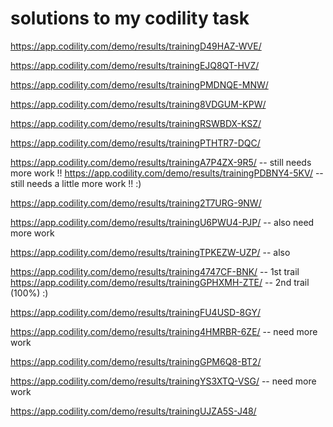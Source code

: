 # solutions to my codility task 




https://app.codility.com/demo/results/trainingD49HAZ-WVE/

https://app.codility.com/demo/results/trainingEJQ8QT-HVZ/

https://app.codility.com/demo/results/trainingPMDNQE-MNW/

https://app.codility.com/demo/results/training8VDGUM-KPW/

https://app.codility.com/demo/results/trainingRSWBDX-KSZ/

https://app.codility.com/demo/results/trainingPTHTR7-DQC/

https://app.codility.com/demo/results/trainingA7P4ZX-9R5/   -- still needs more work !! 
https://app.codility.com/demo/results/trainingPDBNY4-5KV/   -- still needs a little more work !! :)

https://app.codility.com/demo/results/training2T7URG-9NW/


https://app.codility.com/demo/results/trainingU6PWU4-PJP/ -- also need more work 

https://app.codility.com/demo/results/trainingTPKEZW-UZP/ -- also

https://app.codility.com/demo/results/training4747CF-BNK/ -- 1st trail
https://app.codility.com/demo/results/trainingGPHXMH-ZTE/ -- 2nd trail (100%) :)


https://app.codility.com/demo/results/trainingFU4USD-8GY/

https://app.codility.com/demo/results/training4HMRBR-6ZE/ -- need more work

https://app.codility.com/demo/results/trainingGPM6Q8-BT2/

https://app.codility.com/demo/results/trainingYS3XTQ-VSG/ -- need more work

https://app.codility.com/demo/results/trainingUJZA5S-J48/

